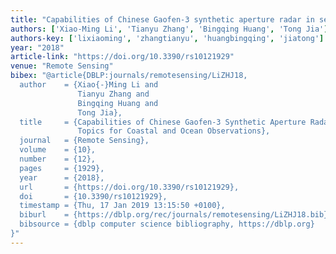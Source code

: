 ```yaml
---
title: "Capabilities of Chinese Gaofen-3 synthetic aperture radar in selected topics for coastal and ocean observations"
authors: ['Xiao-Ming Li', 'Tianyu Zhang', 'Bingqing Huang', 'Tong Jia']
authors-key: ['lixiaoming', 'zhangtianyu', 'huangbingqing', 'jiatong']
year: "2018"
article-link: "https://doi.org/10.3390/rs10121929"
venue: "Remote Sensing"
bibex: "@article{DBLP:journals/remotesensing/LiZHJ18,
  author    = {Xiao{-}Ming Li and
               Tianyu Zhang and
               Bingqing Huang and
               Tong Jia},
  title     = {Capabilities of Chinese Gaofen-3 Synthetic Aperture Radar in Selected
               Topics for Coastal and Ocean Observations},
  journal   = {Remote Sensing},
  volume    = {10},
  number    = {12},
  pages     = {1929},
  year      = {2018},
  url       = {https://doi.org/10.3390/rs10121929},
  doi       = {10.3390/rs10121929},
  timestamp = {Thu, 17 Jan 2019 13:15:50 +0100},
  biburl    = {https://dblp.org/rec/journals/remotesensing/LiZHJ18.bib},
  bibsource = {dblp computer science bibliography, https://dblp.org}
}"
---
```

